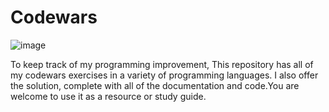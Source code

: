 # Codewars
![image](https://github.com/user-attachments/assets/db243255-f289-477d-b8de-c45ea7d6868f)

To keep track of my programming improvement, This repository has all of my codewars exercises in a variety of programming languages. I also offer the solution, complete with all of the documentation and code.You are welcome to use it as a resource or study guide.

